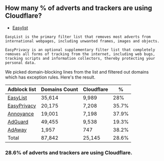 ## How many % of adverts and trackers are using Cloudflare?


- [Easylist](https://web.archive.org/web/20210516110248/https://easylist.to/)
```
EasyList is the primary filter list that removes most adverts from international webpages, including unwanted frames, images and objects.

EasyPrivacy is an optional supplementary filter list that completely removes all forms of tracking from the internet, including web bugs, tracking scripts and information collectors, thereby protecting your personal data.
```


We picked domain-blocking lines from the list and filtered out domains which has exception rules.
Here's the result.


| Adblock list | Domains Count | Cloudflare | % |
| --- | --- | --- | --- |
| [EasyList](https://easylist.to/easylist/easylist.txt) | 35,614 | 9,989 | 28% |
| [EasyPrivacy](https://easylist.to/easylist/easyprivacy.txt) | 20,175 | 7,208 | 35.7% |
| [Annoyance](https://secure.fanboy.co.nz/fanboy-annoyance.txt) | 19,001 | 7,198 | 37.9% |
| [AdGuard](https://adguardteam.github.io/AdGuardSDNSFilter/Filters/filter.txt) | 49,455 | 9,538 | 19.3% |
| [AdAway](https://raw.githubusercontent.com/AdAway/adaway.github.io/master/hosts.txt) | 1,957 | 747 | 38.2% |
| Total | 87,842 | 25,145 | 28.6% |


### 28.6% of adverts and trackers are using Cloudflare.